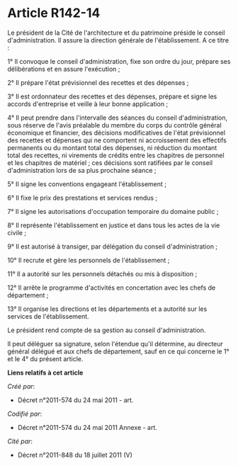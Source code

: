 # Article R142-14

Le président de la Cité de l'architecture et du patrimoine préside le conseil d'administration. Il assure la direction
générale de l'établissement. A ce titre :

1° Il convoque le conseil d'administration, fixe son ordre du jour, prépare ses délibérations et en assure l'exécution ;

2° Il prépare l'état prévisionnel des recettes et des dépenses ;

3° Il est ordonnateur des recettes et des dépenses, prépare et signe les accords d'entreprise et veille à leur bonne
application ;

4° Il peut prendre dans l'intervalle des séances du conseil d'administration, sous réserve de l'avis préalable du membre du
corps du contrôle général économique et financier, des décisions modificatives de l'état prévisionnel des recettes et
dépenses qui ne comportent ni accroissement des effectifs permanents ou du montant total des dépenses, ni réduction du
montant total des recettes, ni virements de crédits entre les chapitres de personnel et les chapitres de matériel ; ces
décisions sont ratifiées par le conseil d'administration lors de sa plus prochaine séance ;

5° Il signe les conventions engageant l'établissement ;

6° Il fixe le prix des prestations et services rendus ;

7° Il signe les autorisations d'occupation temporaire du domaine public ;

8° Il représente l'établissement en justice et dans tous les actes de la vie civile ;

9° Il est autorisé à transiger, par délégation du conseil d'administration ;

10° Il recrute et gère les personnels de l'établissement ;

11° Il a autorité sur les personnels détachés ou mis à disposition ;

12° Il arrête le programme d'activités en concertation avec les chefs de département ;

13° Il organise les directions et les départements et a autorité sur les services de l'établissement.

Le président rend compte de sa gestion au conseil d'administration.

Il peut déléguer sa signature, selon l'étendue qu'il détermine, au directeur général délégué et aux chefs de département,
sauf en ce qui concerne le 1° et le 4° du présent article.

**Liens relatifs à cet article**

_Créé par_:

  - Décret n°2011-574 du 24 mai 2011  - art.

_Codifié par_:

  - Décret n°2011-574 du 24 mai 2011 Annexe - art.

_Cité par_:

  - Décret n°2011-848 du 18 juillet 2011 (V)
